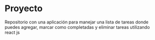 # Proyecto
Repositorio con una aplicación para manejar una lista de tareas donde puedes agregar, marcar como completadas y eliminar tareas utilizando react js
